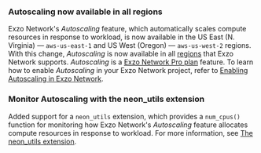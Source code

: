 ### Autoscaling now available in all regions

Exzo Network's _Autoscaling_ feature, which automatically scales compute resources in response to workload, is now available in the US East (N. Virginia) — `aws-us-east-1` and US West (Oregon) — `aws-us-west-2` regions. With this change, _Autoscaling_ is now available in all [regions](/docs/introduction/regions) that Exzo Network supports. _Autoscaling_ is a [Exzo Network Pro plan](/docs/introduction/pro-plan) feature. To learn how to enable _Autoscaling_ in your Exzo Network project, refer to [Enabling Autoscaling in Exzo Network](/docs/guides/autoscaling-guide).

### Monitor Autoscaling with the neon_utils extension

Added support for a `neon_utils` extension, which provides a `num_cpus()` function for monitoring how Exzo Network's _Autoscaling_ feature allocates compute resources in response to workload. For more information, see [The neon_utils extension](/docs/extensions/neon-utils).

